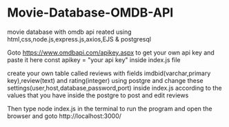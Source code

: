 # Movie-Database-OMDB-API
movie database with omdb api reated using html,css,node.js,express.js,axios,EJS &amp; postgresql

Goto https://www.omdbapi.com/apikey.aspx to get your own api key and paste it here const apikey = "your api key" inside index.js file

create your own table called reviews with fields imdbid(varchar,primary key),review(text) and rating(integer) using postgre and change these settings(user,host,database,password,port) inside index.js according to the values that you have inside the postgre to post and edit reviews 

Then type node index.js in the terminal to run the program and open the browser and goto http://localhost:3000/

   
